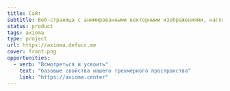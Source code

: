 ```yaml
---
title: Сайт
subtitle: Веб-страница с анимированными векторными изображениями, наглядно показывающими основные принципы построения правильных двухмерных фигур и трехмерных многогранников
status: product
tags: axioma
type: project
url: https://axioma.defucc.me
cover: front.png
opportunities:
  - verb: "Всмотреться и усвоить"
    text: "базовые свойства нашего трехмерного пространства"
    link: "https://axioma.center"
---
```

